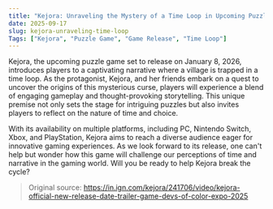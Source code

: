 ```yaml
---
title: "Kejora: Unraveling the Mystery of a Time Loop in Upcoming Puzzle Game"
date: 2025-09-17
slug: kejora-unraveling-time-loop
Tags: ["Kejora", "Puzzle Game", "Game Release", "Time Loop"]
---
```

Kejora, the upcoming puzzle game set to release on January 8, 2026, introduces players to a captivating narrative where a village is trapped in a time loop. As the protagonist, Kejora, and her friends embark on a quest to uncover the origins of this mysterious curse, players will experience a blend of engaging gameplay and thought-provoking storytelling. This unique premise not only sets the stage for intriguing puzzles but also invites players to reflect on the nature of time and choice.

With its availability on multiple platforms, including PC, Nintendo Switch, Xbox, and PlayStation, Kejora aims to reach a diverse audience eager for innovative gaming experiences. As we look forward to its release, one can't help but wonder how this game will challenge our perceptions of time and narrative in the gaming world. Will you be ready to help Kejora break the cycle?

> Original source: https://in.ign.com/kejora/241706/video/kejora-official-new-release-date-trailer-game-devs-of-color-expo-2025